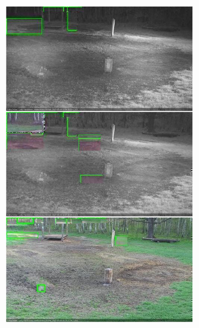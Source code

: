 ![20200509-033120-040125](in2/20200509/20200509-033120-040125_0_.jpg)
![20200509-040131-043135](in2/20200509/20200509-040131-043135_0_.jpg)
![20200509-063219-070223](in2/20200509/20200509-063219-070223_0_.jpg)
